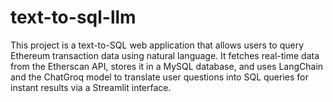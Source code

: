 # text-to-sql-llm
This project is a text-to-SQL web application that allows users to query Ethereum transaction data using natural language. It fetches real-time data from the Etherscan API, stores it in a MySQL database, and uses LangChain and the ChatGroq model to translate user questions into SQL queries for instant results via a Streamlit interface.
